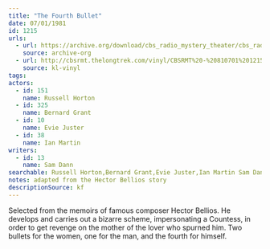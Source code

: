 ```yaml
---
title: "The Fourth Bullet"
date: 07/01/1981
id: 1215
urls: 
  - url: https://archive.org/download/cbs_radio_mystery_theater/cbs_radio_mystery_theater-1201-1250.zip/cbs_radio_mystery_theater-1201-1250%2Fcbsrmt_1215_the_fourth_bullet.mp3
    source: archive-org
  - url: http://cbsrmt.thelongtrek.com/vinyl/CBSRMT%20-%20810701%201215%20The%204th%20Bullet_afrts.mp3
    source: kl-vinyl
tags: 
actors:  
  - id: 151
    name: Russell Horton  
  - id: 325
    name: Bernard Grant  
  - id: 10
    name: Evie Juster  
  - id: 38
    name: Ian Martin
writers:  
  - id: 13
    name: Sam Dann
searchable: Russell Horton,Bernard Grant,Evie Juster,Ian Martin Sam Dann
notes: adapted from the Hector Bellios story
descriptionSource: kf
---
```

Selected from the memoirs of famous composer Hector Bellios. He develops and carries out a bizarre scheme, impersonating a Countess, in order to get revenge on the mother of the lover who spurned him. Two bullets for the women, one for the man, and the fourth for himself.